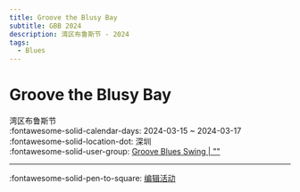 ```yaml
---
title: Groove the Blusy Bay
subtitle: GBB 2024
description: 湾区布鲁斯节 - 2024
tags:
  - Blues
---
```


# Groove the Blusy Bay 

湾区布鲁斯节  
:fontawesome-solid-calendar-days: 2024-03-15 ~ 2024-03-17  
:fontawesome-solid-location-dot: 深圳  
:fontawesome-solid-user-group: [Groove Blues Swing | ""](https://swing.kids/zh_CN/groove-blues-swing)  


---

:fontawesome-solid-pen-to-square: [编辑活动](https://github.com/swingdance/events/issues/new?assignees=&labels=update+event&projects=&template=03-update_entity.yml&title=Update%20Event%3A%20zh_CN%20%E2%80%A2%20Groove%20the%20Blusy%20Bay&region=zh_CN&year=2024&id=groove-the-blusy-bay&name=Groove%20the%20Blusy%20Bay&org_id=groove-blues-swing)
